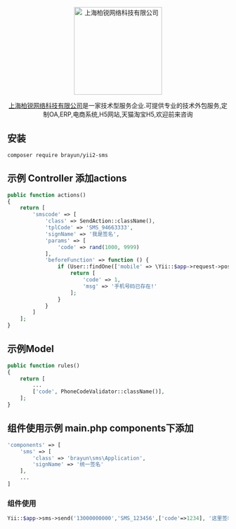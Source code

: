 <p align="center">
    <a href="https://www.brayun.com/" target="_blank">
        <img src="https://www.brayun.com/img/touch/chrome-touch-icon-192x192.png" width="200" alt="上海柏锐网络科技有限公司" />
    </a>
</p>

<p align="center">
  <a href="https://www.brayun.com">上海柏锐网络科技有限公司</a>是一家技术型服务企业.可提供专业的技术外包服务,定制OA,ERP,电商系统,H5网站,天猫淘宝H5,欢迎前来咨询
</p>


## 安装

```shell
composer require brayun/yii2-sms
```


## 示例 Controller 添加actions
```PHP
public function actions()
{
    return [
        'smscode' => [
            'class' => SendAction::className(),
            'tplCode' => 'SMS_94663333',
            'signName' => '我是签名',
            'params' => [
                'code' => rand(1000, 9999)
            ],
            'beforeFunction' => function () {
                if (User::findOne(['mobile' => \Yii::$app->request->post('mobile')])) {
                    return [
                        'code' => 1,
                        'msg' => '手机号码已存在!'
                    ];
                }
            }
        ]
    ];
}

```

## 示例Model
```PHP
public function rules()
{
    return [
        ...
        ['code', PhoneCodeValidator::className()],
    ];
}
```

## 组件使用示例 main.php components下添加
```PHP
'components' => [
    'sms' => [
        'class' => 'brayun\sms\Application',
        'signName' => '统一签名'
    ],
    ...
]
```
### 组件使用
```PHP
Yii::$app->sms->send('13000000000','SMS_123456',['code'=>1234], '这里签名可另写');
```
